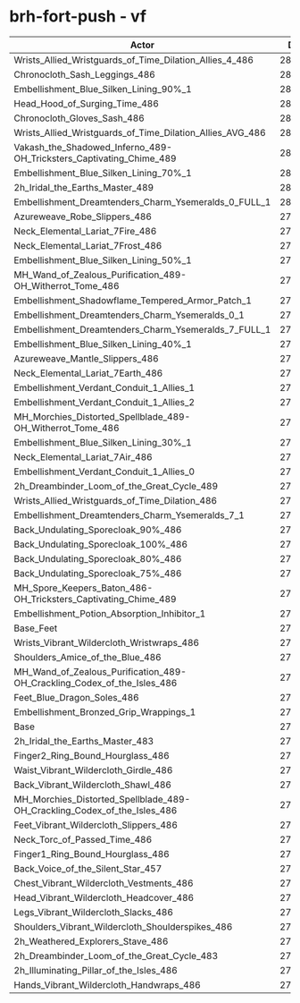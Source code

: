 # brh-fort-push - vf
| Actor | DPS | Increase |
|---|:---:|:---:|
|Wrists_Allied_Wristguards_of_Time_Dilation_Allies_4_486|281569|1.59%|
|Chronocloth_Sash_Leggings_486|281544|1.58%|
|Embellishment_Blue_Silken_Lining_90%_1|281513|1.57%|
|Head_Hood_of_Surging_Time_486|281325|1.50%|
|Chronocloth_Gloves_Sash_486|281079|1.42%|
|Wrists_Allied_Wristguards_of_Time_Dilation_Allies_AVG_486|280997|1.39%|
|Vakash_the_Shadowed_Inferno_489-OH_Tricksters_Captivating_Chime_489|280512|1.21%|
|Embellishment_Blue_Silken_Lining_70%_1|280403|1.17%|
|2h_Iridal_the_Earths_Master_489|280244|1.11%|
|Embellishment_Dreamtenders_Charm_Ysemeralds_0_FULL_1|280084|1.06%|
|Azureweave_Robe_Slippers_486|279828|0.96%|
|Neck_Elemental_Lariat_7Fire_486|279747|0.93%|
|Neck_Elemental_Lariat_7Frost_486|279634|0.89%|
|Embellishment_Blue_Silken_Lining_50%_1|279513|0.85%|
|MH_Wand_of_Zealous_Purification_489-OH_Witherrot_Tome_486|279307|0.78%|
|Embellishment_Shadowflame_Tempered_Armor_Patch_1|279295|0.77%|
|Embellishment_Dreamtenders_Charm_Ysemeralds_0_1|279227|0.75%|
|Embellishment_Dreamtenders_Charm_Ysemeralds_7_FULL_1|279156|0.72%|
|Embellishment_Blue_Silken_Lining_40%_1|279144|0.72%|
|Azureweave_Mantle_Slippers_486|279107|0.70%|
|Neck_Elemental_Lariat_7Earth_486|279000|0.67%|
|Embellishment_Verdant_Conduit_1_Allies_1|278820|0.60%|
|Embellishment_Verdant_Conduit_1_Allies_2|278775|0.58%|
|MH_Morchies_Distorted_Spellblade_489-OH_Witherrot_Tome_486|278745|0.57%|
|Embellishment_Blue_Silken_Lining_30%_1|278649|0.54%|
|Neck_Elemental_Lariat_7Air_486|278639|0.54%|
|Embellishment_Verdant_Conduit_1_Allies_0|278625|0.53%|
|2h_Dreambinder_Loom_of_the_Great_Cycle_489|278572|0.51%|
|Wrists_Allied_Wristguards_of_Time_Dilation_486|278381|0.44%|
|Embellishment_Dreamtenders_Charm_Ysemeralds_7_1|278317|0.42%|
|Back_Undulating_Sporecloak_90%_486|277876|0.26%|
|Back_Undulating_Sporecloak_100%_486|277874|0.26%|
|Back_Undulating_Sporecloak_80%_486|277836|0.25%|
|Back_Undulating_Sporecloak_75%_486|277812|0.24%|
|MH_Spore_Keepers_Baton_486-OH_Tricksters_Captivating_Chime_489|277761|0.22%|
|Embellishment_Potion_Absorption_Inhibitor_1|277575|0.15%|
|Base_Feet|277548|0.14%|
|Wrists_Vibrant_Wildercloth_Wristwraps_486|277346|0.07%|
|Shoulders_Amice_of_the_Blue_486|277339|0.07%|
|MH_Wand_of_Zealous_Purification_489-OH_Crackling_Codex_of_the_Isles_486|277242|0.03%|
|Feet_Blue_Dragon_Soles_486|277226|0.03%|
|Embellishment_Bronzed_Grip_Wrappings_1|277208|0.02%|
|Base|277156|0.00%|
|2h_Iridal_the_Earths_Master_483|277138|-0.01%|
|Finger2_Ring_Bound_Hourglass_486|277126|-0.01%|
|Waist_Vibrant_Wildercloth_Girdle_486|277009|-0.05%|
|Back_Vibrant_Wildercloth_Shawl_486|276995|-0.06%|
|MH_Morchies_Distorted_Spellblade_489-OH_Crackling_Codex_of_the_Isles_486|276804|-0.13%|
|Feet_Vibrant_Wildercloth_Slippers_486|276739|-0.15%|
|Neck_Torc_of_Passed_Time_486|276713|-0.16%|
|Finger1_Ring_Bound_Hourglass_486|276683|-0.17%|
|Back_Voice_of_the_Silent_Star_457|276635|-0.19%|
|Chest_Vibrant_Wildercloth_Vestments_486|276466|-0.25%|
|Head_Vibrant_Wildercloth_Headcover_486|276207|-0.34%|
|Legs_Vibrant_Wildercloth_Slacks_486|276100|-0.38%|
|Shoulders_Vibrant_Wildercloth_Shoulderspikes_486|276085|-0.39%|
|2h_Weathered_Explorers_Stave_486|275986|-0.42%|
|2h_Dreambinder_Loom_of_the_Great_Cycle_483|275954|-0.43%|
|2h_Illuminating_Pillar_of_the_Isles_486|275885|-0.46%|
|Hands_Vibrant_Wildercloth_Handwraps_486|275788|-0.49%|
